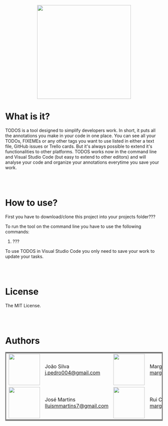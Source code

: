 <p align="center">
  <img src="https://github.com/portosummerofcode/break/blob/master/logo.png" width="300">
</p>


# What is it?
TODOS is a tool designed to simplify developers work. In short, it puts all the annotations you make in your code in one place. You can see all your TODOs, FIXEMEs or any other tags you want to use listed in either a text file, GitHub issues or Trello cards. But it's always possible to extend it's functionalities to other platforms. TODOS works now in the command line and Visual Studio Code (but easy to extend to other editors) and will analyse your code and organize your annotations everytime you save your work.

<br><br>

# How to use?
First you have to download/clone this project into your projects folder???
<br>

To run the tool on the command line you have to use the following commands:

1. ???




To use TODOS in Visual Studio Code you only need to save your work to update your tasks.

<br><br>

# License

The MIT License.

<br><br>

# Authors

<table bordercolor="transparent">
  <tr>
    <td>
      <img src="https://avatars1.githubusercontent.com/u/15276733?v=4&s=400" width="100">
    </td>
    <td>
      João Silva<br />
      <a href="mailto:kontakt@wojtekmaj.pl">j.pedro004@gmail.com</a><br />
    </td>
    <td>
      <img src="https://avatars0.githubusercontent.com/u/17434192?v=4&s=400" width="100">
    </td>
    <td>
      Margarida Viterbo<br />
      <a href="mailto:kontakt@wojtekmaj.pl">margaridaviterbo@hotmail.com</a><br />
    </td>
  </tr>
  <tr>
    <td>
      <img src="https://avatars3.githubusercontent.com/u/12536106?v=4&s=400" width="100">
    </td>
    <td>
      José Martins<br />
      <a href="mailto:kontakt@wojtekmaj.pl">lluismmartins7@gmail.com</a><br />
    </td>
    <td>
      <img src="https://avatars0.githubusercontent.com/u/17434192?v=4&s=400" width="100">
    </td>
    <td>
      Rui Carvalho<br />
      <a href="mailto:kontakt@wojtekmaj.pl">margaridaviterbo@hotmail.com</a><br />
    </td>
  </tr>
</table>


 
